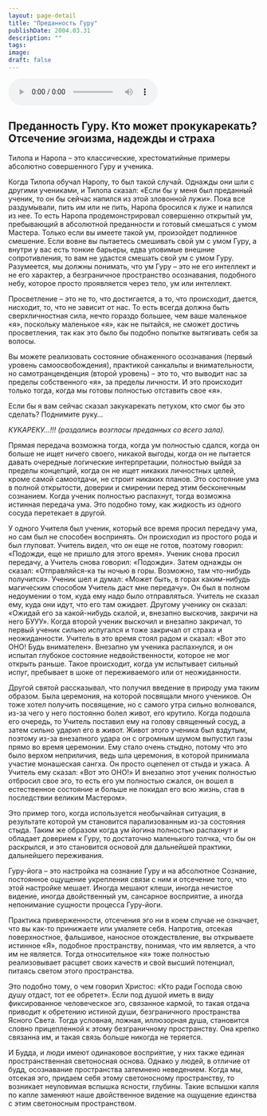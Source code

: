 ```yaml
---
layout: page-detail
title: "Преданность Гуру"
publishDate: 2004.03.31
description: ""
tags:
image:
draft: false
---
```


<audio title="2004.03.31 - Преданность Гуру.mp3" src="/upload/iblock/5d9/5d9e97eb3ee7951c1bed35e9cb4847e0.mp3" controls=""></audio>

## **Преданность Гуру. Кто может прокукарекать?** **Отсечение эгоизма, надежды и страха**
  
  
 Тилопа и Наропа – это классические, хрестоматийные примеры абсолютно совершенного Гуру и ученика.

 Когда Тилопа обучал Наропу, то был такой случай. Однажды они шли с другими учениками, и Тилопа сказал: «Если бы у меня был преданный ученик, то он бы сейчас напился из этой зловонной лужи». Пока все раздумывали, пить им или не пить, Наропа бросился к луже и напился из нее. То есть Наропа продемонстрировал совершенно открытый ум, пребывающий в абсолютной преданности и готовый смешаться с умом Мастера. Только если вы имеете такой ум, произойдет подлинное смешение. Если вовне вы пытаетесь смешивать свой ум с умом Гуру, а внутри у вас есть тонкие барьеры, едва уловимые внешние сопротивления, то вам не удастся смешать свой ум с умом Гуру. Разумеется, мы должны понимать, что ум Гуру – это не его интеллект и не его характер, а безграничное пространство осознавания, подобного небу, которое просто проявляется через тело, ум или интеллект.

 Просветление – это не то, что достигается, а то, что происходит, дается, нисходит, то, что не зависит от нас. То есть всегда должна быть сверхличностная сила, нечто гораздо большее, чем ваше маленькое «я», поскольку маленькое «я», как не пытайся, не сможет достичь просветления, так как это было бы подобно попытке вытягивать себя за волосы.

  
 Вы можете реализовать состояние обнаженного осознавания (первый уровень самоосвобождения), практикой санкальпы и внимательности, но самотранценденция (второй уровень) – это то, что выводит нас за пределы собственного «я», за пределы личности. И это происходит только тогда, когда мы готовы полностью отставить свое «я».

 Если бы я вам сейчас сказал закукарекать петухом, кто смог бы это сделать? Поднимите руку…

_КУКАРЕКУ…!!! (раздались возгласы преданных со всего зала)._ 

 Прямая передача возможна тогда, когда ум полностью сдался, когда он больше не ищет ничего своего, никакой выгоды, когда он не пытается давать очередные логические интерпретации, полностью выйдя за пределы концепций, когда он не ищет никаких личностных целей, кроме самой самоотдачи, не строит никаких планов. Это состояние ума в полной открытости, доверии и смирении перед этим бесконечным сознанием. Когда ученик полностью распахнут, тогда возможна истинная передача ума. Это подобно тому, как жидкость из одного сосуда перетекает в другой.

  
 У одного Учителя был ученик, который все время просил передачу ума, но сам был не способен воспринять. Он происходил из простого рода и был глуповат. Учитель видел, что он еще не готов, поэтому говорил: «Подожди, еще не пришло для этого время». Ученик снова просил передачу, а Учитель снова говорил: «Подожди». Затем однажды он сказал: «Отправляйся-ка ты ночью в горы. Возможно, там что-нибудь получится». Ученик шел и думал: «Может быть, в горах каким-нибудь магическим способом Учитель даст мне передачу». Он был в полном недоумении о том, куда ему надо было отправляться. Учитель не сказал ему, куда они идут, что его там ожидает. Другому ученику он сказал: «Ожидай его за какой-нибудь скалой, и, внезапно выскочив, закричи на него БУУУ». Когда второй ученик выскочил и внезапно закричал, то первый ученик сильно испугался и тоже закричал от страха и неожиданности. Учитель в это время стоял радом и сказал: «Вот это ОНО! Будь внимателен». Внезапно ум ученика распахнулся, и он испытал глубокое состояние недвойственности, которое не мог открыть раньше. Такое происходит, когда ум испытывает сильный испуг, пребывает в шоке от переживаемого или от неожиданности.

  
 Другой святой рассказывал, что получил введение в природу ума таким образом. Была церемония, на которой посвящали много учеников. Он тоже хотел получить посвящение, но с самого утра сильно волновался, из-за чего у него постоянно болел живот, его крутило. Когда подошла его очередь, то Учитель поставил ему на голову священный сосуд, а затем сильно ударил его в живот. Живот этого ученика был вздутым, поэтому из-за внезапного удара он с огромным шумом выпустил газы прямо во время церемонии. Ему стало очень стыдно, потому что это было верхом неприличия, ведь шла церемония, в которой принимала участие монашеская сангха. Он просто оцепенел от стыда и ужаса. А Учитель ему сказал: «Вот это ОНО!» И внезапно этот ученик полностью отбросил свое эго, то есть его ум полностью сжался, он вошел в естественное состояние и больше не покидал его всю жизнь, став в последствии великим Мастером».

 Это пример того, когда используется необычайная ситуация, в результате которой ум становится парализованным из-за состояния стыда. Таким же образом когда ум йогина полностью распахнут и обладает доверием к Гуру, то достаточно маленького толчка, что бы он раскрылся, и это становится основой для дальнейшей практики, дальнейшего переживания.

  
 Гуру-йога – это настройка на сознание Гуру и на абсолютное Сознание, постоянное ощущение укрепления связи с ним и отсечение того, что этой настройке мешает. Иногда мешают клеши, иногда нечистое видение, иногда двойственный ум, сансарное восприятие, а иногда непонимание сущности процесса Гуру-йоги.

 Практика приверженности, отсечения эго ни в коем случае не означает, что вы как-то принижаете или умаляете себя. Напротив, отсекая поверхностное, фальшивое, наносное отождествление, вы открываете истинное «Я», подобное пространству, понимая, что им является, а что им не является. Тогда относительное «я» тоже полностью реализовывает расцвет своих качеств и свой высший потенциал, питаясь светом этого пространства.

  
 Это подобно тому, о чем говорил Христос: «Кто ради Господа свою душу отдаст, тот ее обретет». Если под душой иметь в виду фиксированное человеческое эго, связанное кармой, то такая отдача приводит к обретению истиной души, безграничного пространства Ясного Света. Тогда условная, ложная, иллюзорная душа, становится словно прицепленной к этому безграничному пространству. Она крепко связанна им, и такая связь больше никогда не теряется.

 И Будда, и люди имеют одинаковое восприятие, у них также единая пространственная светоносная основа. Однако у людей, в отличие от будд, осознавание пространства затемнено неведением. Когда мы, отсекая эго, придаем себя этому светоносному пространству, то возникает неуловимая вспышка ясности, глубины. Такие вспышки капля по капле заменяют наше двойственное видение на ощущение единства с этим светоносным пространством. 
  
  
